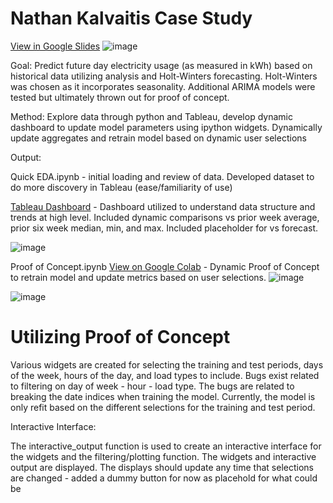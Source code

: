 # Nathan Kalvaitis Case Study
[View in Google Slides](https://docs.google.com/presentation/d/1g7-OlPXbN4QKMoYPYyzDqaE_bhCguX8PUKCUh_a1N8w/edit#slide=id.g2be7f407783_0_60)
![image](https://github.com/nathankalvaitis/ipython-dashboard/assets/31044210/7083b4a6-8cd2-433f-b5b3-750a97f96e9b)



Goal: Predict future day electricity usage (as measured in kWh) based on historical data utilizing analysis and Holt-Winters forecasting. Holt-Winters was chosen as it incorporates seasonality. Additional ARIMA models were tested but ultimately thrown out for proof of concept. 

Method: Explore data through python and Tableau, develop dynamic dashboard to update model parameters using ipython widgets. Dynamically update aggregates and retrain model based on dynamic user selections

Output: 

Quick EDA.ipynb - initial loading and review of data. Developed dataset to do more discovery in Tableau (ease/familiarity of use)


[Tableau Dashboard](https://public.tableau.com/app/profile/nathan.kalvaitis/viz/CaseStudy-TableauDashboardPowerUsageTrends/CaseStudy-ActualvsForecastedPowerUsage?publish=yes) - Dashboard utilized to understand data structure and trends at high level. Included dynamic comparisons vs prior week average, prior six week median, min, and max. Included placeholder for vs forecast.

![image](https://github.com/nathankalvaitis/ipython-dashboard/assets/31044210/7eb8b525-72a7-4ce5-a1ce-cb1c332604ad)

Proof of Concept.ipynb [View on Google Colab](https://colab.research.google.com/drive/1SnF-YWW2PN27cgo8dkEtYHFfp_2kWdMa) - Dynamic Proof of Concept to retrain model and update metrics based on user selections. 
![image](https://github.com/nathankalvaitis/ipython-dashboard/assets/31044210/41fbc23f-ecf5-466e-81ff-b54264ff9977)

![image](https://github.com/nathankalvaitis/ipython-dashboard/assets/31044210/60b49fa0-3a34-40da-801a-5f468a6df754)


# Utilizing Proof of Concept

Various widgets are created for selecting the training and test periods, days of the week, hours of the day, and load types to include. Bugs exist related to filtering on day of week - hour - load type. The bugs are related to breaking the date indices when training the model. Currently, the model is only refit based on the different selections for the training and test period.

Interactive Interface:

The interactive_output function is used to create an interactive interface for the widgets and the filtering/plotting function.
The widgets and interactive output are displayed. The displays should update any time that selections are changed - added a dummy button for now as placehold for what could be

